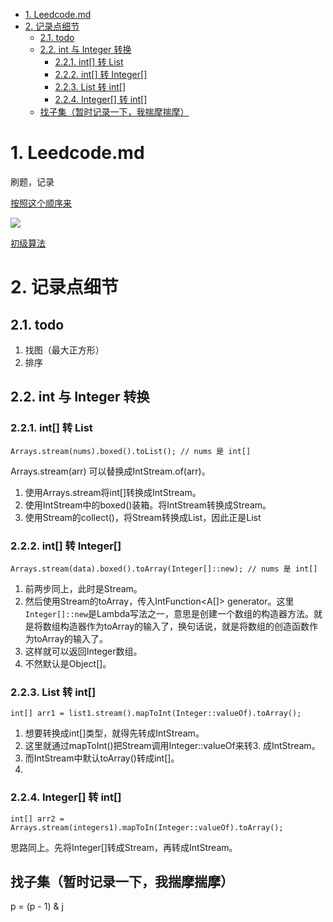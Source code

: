 <!-- TOC -->

- [1. Leedcode.md](#1-leedcodemd)
- [2. 记录点细节](#2-记录点细节)
  - [2.1. todo](#21-todo)
  - [2.2. int 与 Integer 转换](#22-int-与-integer-转换)
    - [2.2.1. int\[\] 转 List](#221-int-转-list)
    - [2.2.2. int\[\] 转 Integer\[\]](#222-int-转-integer)
    - [2.2.3. List 转 int\[\]](#223-list-转-int)
    - [2.2.4. Integer\[\] 转 int\[\]](#224-integer-转-int)
  - [找子集（暂时记录一下，我揣摩揣摩）](#找子集暂时记录一下我揣摩揣摩)

<!-- /TOC -->

# 1. Leedcode.md

刷题，记录

[按照这个顺序来](https://www.zhihu.com/question/266888066)


![](https://cdn.jsdelivr.net/gh/gf9276/image/Leetcode/20230515164857.png)


[初级算法](https://leetcode.cn/leetbook/detail/top-interview-questions-easy/)

# 2. 记录点细节

## 2.1. todo

1. 找图（最大正方形）
2. 排序

## 2.2. int 与 Integer 转换

### 2.2.1. int[] 转 List<Integer>

```
Arrays.stream(nums).boxed().toList(); // nums 是 int[]
```

Arrays.stream(arr) 可以替换成IntStream.of(arr)。
1. 使用Arrays.stream将int[]转换成IntStream。
2. 使用IntStream中的boxed()装箱。将IntStream转换成Stream<Integer>。
3. 使用Stream的collect()，将Stream<T>转换成List<T>，因此正是List<Integer>

### 2.2.2. int[] 转 Integer[]

```
Arrays.stream(data).boxed().toArray(Integer[]::new); // nums 是 int[]
```

1. 前两步同上，此时是Stream<Integer>。
2. 然后使用Stream的toArray，传入IntFunction<A[]> generator。这里`Integer[]::new`是Lambda写法之一，意思是创建一个数组的构造器方法。就是将数组构造器作为toArray的输入了，换句话说，就是将数组的创造函数作为toArray的输入了。
3. 这样就可以返回Integer数组。
4. 不然默认是Object[]。

### 2.2.3. List<Integer> 转 int[]

```
int[] arr1 = list1.stream().mapToInt(Integer::valueOf).toArray();
```

1. 想要转换成int[]类型，就得先转成IntStream。
2. 这里就通过mapToInt()把Stream<Integer>调用Integer::valueOf来转3. 成IntStream。
4. 而IntStream中默认toArray()转成int[]。
5. 
### 2.2.4. Integer[] 转 int[]

```
int[] arr2 = Arrays.stream(integers1).mapToIn(Integer::valueOf).toArray();
```

思路同上。先将Integer[]转成Stream<Integer>，再转成IntStream。

## 找子集（暂时记录一下，我揣摩揣摩）

 p = (p - 1) & j